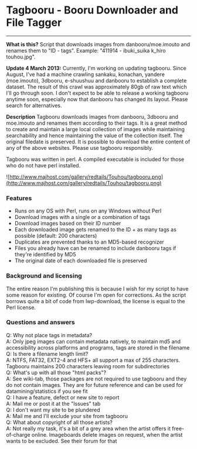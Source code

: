 # Tagbooru - Booru Downloader and File Tagger #

---

**What is this?**
Script that downloads images from danbooru/moe.imouto and renames them to "ID - tags". Example: "411914 - ibuki\_suika k\_hiro touhou.jpg".

**Update 4 March 2013:**
Currently, I'm working on updating tagbooru. Since August, I've had a machine crawling sankaku, konachan, yandere (moe.imouto), 3dbooru, e-shuushuu and danbooru to establish a complete dataset. The result of this crawl was approximately 80gb of raw text which I'll go through soon. I don't expect to be able to release a working tagbooru anytime soon, especially now that danbooru has changed its layout. Please search for alternatives.


**Description**
Tagbooru downloads images from danbooru, 3dbooru and moe.imouto and renames them according to their tags. It is a great method to create and maintain a large local collection of images while maintaining searchability and hence maintaining the value of the collection itself. The original filedate is preserved. It is possible to download the entire content of any of the above websites. Please use tagbooru responsibly.

Tagbooru was written in perl. A compiled executable is included for those who do not have perl installed.

![http://www.majhost.com/gallery/redtails/Touhou/tagbooru.png](http://www.majhost.com/gallery/redtails/Touhou/tagbooru.png)


### Features ###
  * Runs on any OS with Perl, runs on any Windows without Perl
  * Download images with a single or a combination of tags
  * Download images based on their ID number
  * Each downloaded image gets renamed to the ID + as many tags as possible (default: 200 characters)
  * Duplicates are prevented thanks to an MD5-based recognizer
  * Files you already have can be renamed to include danbooru tags if they're identified by MD5
  * The original date of each downloaded file is preserved



### Background and licensing ###
The entire reason I'm publishing this is because I wish for my script to have some reason for existing. Of course I'm open for corrections. As the script borrows quite a bit of code from lwp-download, the license is equal to the Perl license.

### Questions and answers ###
Q: Why not place tags in metadata?<br>
A: Only jpeg images can contain metadata natively, to maintain md5 and accessibility across platforms and programs, tags are stored in the filename<br>
Q: Is there a filename length limit?<br>
A: NTFS, FAT32, EXT2-4 and HFS+ all support a max of 255 characters. Tagbooru maintains 200 characters leaving room for subdirectories<br>
Q: What's up with all those "html packs"?<br>
A: See wiki-tab, those packages are not required to use tagbooru and they do not contain images. They are for future reference and can be used for datamining/statistics if you see fit<br>
Q: I have a feature, defect or new site to report<br>
A: Mail me or post it at the "Issues" tab<br>
Q: I don't want my site to be plundered<br>
A: Mail me and I'll exclude your site from tagbooru<br>
Q: What about copyright of all those artists?<br>
A: Not really my task, it's a bit of a grey area when the artist offers it free-of-charge online. Imageboards delete images on request, when the artist wants to be excluded. See their forum for that<br>